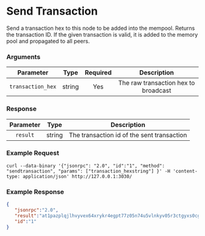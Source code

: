 # Send Transaction
Send a transaction hex to this node to be added into the mempool.
Returns the transaction ID.
If the given transaction is valid, it is added to the memory pool and propagated to all peers.

### Arguments

|     Parameter     |  Type  | Required |             Description              |
|:-----------------:|:------:|:--------:|:------------------------------------:|
| `transaction_hex` | string |   Yes    | The raw transaction hex to broadcast |

### Response

| Parameter |  Type  |                Description                 |
|:---------:|:------:|:------------------------------------------:|
| `result`  | string | The transaction id of the sent transaction |

### Example Request
```ignore
curl --data-binary '{"jsonrpc": "2.0", "id":"1", "method": "sendtransaction", "params": ["transaction_hexstring"] }' -H 'content-type: application/json' http://127.0.0.1:3030/
```

### Example Response
```json
{
   "jsonrpc":"2.0",
   "result":"at1pazplqjlhvyvex64xrykr4egpt77z05n74u5vlnkyv05r3ctgyxs0cgj6w",
   "id":"1"
}
```